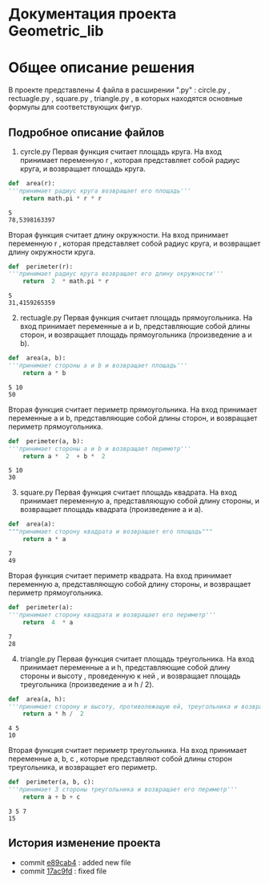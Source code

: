 ﻿# Документация проекта Geometric_lib
# Общее описание решения
В проекте представлены 4 файла в расширении ".py" : circle.py , rectuagle.py , square.py , triangle.py , в которых находятся основные формулы для соответствующих фигур.

## Подробное описание файлов
1. cyrcle.py
Первая функция считает площадь круга. На вход принимает переменную r , которая представляет собой радиус круга,  и возвращает площадь круга.
```py
def  area(r):
'''принимает радиус круга возвращает его площадь'''
	return math.pi * r * r
```
```
5 
78,5398163397
```
Вторая функция считает длину окружности. На вход принимает переменную r , которая представляет собой радиус круга,  и возвращает длину окружности круга.
```py
def  perimeter(r):
'''принимает радиус круга возвращает его длину окружности'''
	return  2  * math.pi * r
```
```
5
31,4159265359
```
2. rectuagle.py
Первая функция считает площадь прямоугольника. На вход принимает переменные a и b, представляющие собой длины сторон, и возвращает площадь прямоугольника (произведение a и b).
```py 
def  area(a, b):
'''принимает стороны a и b и возвращает площадь'''
	return a * b
```
```
5 10
50
```
Вторая функция считает периметр прямоугольника. На вход принимает переменные a и b, представляющие собой длины сторон, и возвращает периметр прямоугольника.
```py
def  perimeter(a, b):
'''принимает стороны a и b и возвращает периметр'''
	return a *  2  + b *  2
```
```
5 10
30
```
3.  square.py
Первая функция считает площадь квадрата. На вход принимает переменную a, представляющую собой длину стороны, и возвращает площадь квадрата (произведение a и a).
```py
def  area(a):
"""принимает сторону квадрата и возвращает его площадь"""
	return a * a
```
```
7 
49
```
Вторая функция считает периметр квадрата. На вход принимает переменную a, представляющую собой длину стороны, и возвращает периметр прямоугольника.
```py
def  perimeter(a):
'''принимает сторону квадрата и возвращает его периметр'''
	return  4  * a	
```
```
7 
28
```
4. triangle.py
Первая функция считает площадь треугольника. На вход принимает переменные a и h, представляющие собой длину стороны и высоту , проведенную к ней , и возвращает площадь треугольника (произведение a и h / 2).
```py
def  area(a, h):
'''принимает сторону и высоту, противолежащую ей, треугольника и возвращает площадь'''
	return a * h /  2
```
```
4 5
10
```
Вторая функция считает периметр треугольника. На вход принимает переменные a, b, c , которые представляют собой длины сторон треугольника,  и возвращает его периметр.
```py
def  perimeter(a, b, c):
'''принимает 3 стороны треугольника и возвращает его периметр'''
	return a + b + c
```
```
3 5 7
15
``` 

## История изменение проекта
- commit [e89cab4](https://github.com/KulEDmitr/geometric_lib/commit/e89cab476b065171e696dc209ac6a2ff4652b83b) : added new file
- commit [17ac9fd](https://github.com/KulEDmitr/geometric_lib/commit/17ac9fbb77796f7aed596f371de7f4ad3b22a2c6) : fixed file







